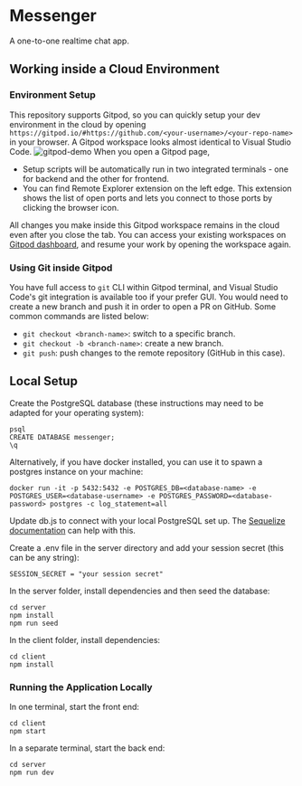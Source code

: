 # Messenger

A one-to-one realtime chat app.

## Working inside a Cloud Environment
### Environment Setup
This repository supports Gitpod, so you can quickly setup your dev environment in the cloud by opening `https://gitpod.io/#https://github.com/<your-username>/<your-repo-name>` in your browser. A Gitpod workspace looks almost identical to Visual Studio Code.
![gitpod-demo](https://user-images.githubusercontent.com/8978815/154584026-8d252528-869a-4587-8387-5db0fb6213b6.png)
When you open a Gitpod page,
- Setup scripts will be automatically run in two integrated terminals - one for backend and the other for frontend.
- You can find Remote Explorer extension on the left edge. This extension shows the list of open ports and lets you connect to those ports by clicking the browser icon.

All changes you make inside this Gitpod workspace remains in the cloud even after you close the tab. You can access your existing workspaces on [Gitpod dashboard](https://gitpod.io/workspaces), and resume your work by opening the workspace again.

### Using Git inside Gitpod
You have full access to `git` CLI within Gitpod terminal, and Visual Studio Code's git integration is available too if your prefer GUI. You would need to create a new branch and push it in order to open a PR on GitHub. Some common commands are listed below:
- `git checkout <branch-name>`: switch to a specific branch.
- `git checkout -b <branch-name>`: create a new branch.
- `git push`: push changes to the remote repository (GitHub in this case).

## Local Setup

Create the PostgreSQL database (these instructions may need to be adapted for your operating system):

```
psql
CREATE DATABASE messenger;
\q
```

Alternatively, if you have docker installed, you can use it to spawn a postgres instance on your machine:

```
docker run -it -p 5432:5432 -e POSTGRES_DB=<database-name> -e POSTGRES_USER=<database-username> -e POSTGRES_PASSWORD=<database-password> postgres -c log_statement=all
```

Update db.js to connect with your local PostgreSQL set up. The [Sequelize documentation](https://sequelize.org/master/manual/getting-started.html) can help with this.

Create a .env file in the server directory and add your session secret (this can be any string):

```
SESSION_SECRET = "your session secret"
```

In the server folder, install dependencies and then seed the database:

```
cd server
npm install
npm run seed
```

In the client folder, install dependencies:

```
cd client
npm install
```

### Running the Application Locally

In one terminal, start the front end:

```
cd client
npm start
```

In a separate terminal, start the back end:

```
cd server
npm run dev
```
